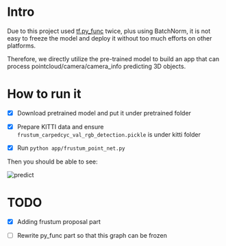 # Intro

Due to this project used [tf.py_func](https://www.tensorflow.org/api_docs/python/tf/py_func)
twice, plus using BatchNorm, it is not easy to freeze the model and deploy it without
too much efforts on other platforms.

Therefore, we directly utilize the pre-trained model to build an app that can process pointcloud/camera/camera_info
predicting 3D objects.

# How to run it

- [X] Download pretrained model and put it under pretrained folder

- [X] Prepare KITTI data and ensure `frustum_carpedcyc_val_rgb_detection.pickle` is under kitti folder

- [X] Run `python app/frustum_point_net.py`

Then you should be able to see:

![predict](https://user-images.githubusercontent.com/8921629/40632268-d2f4bc5e-6299-11e8-8248-48d42748e6b9.png)


# TODO

- [X] Adding frustum proposal part

- [ ] Rewrite py_func part so that this graph can be frozen